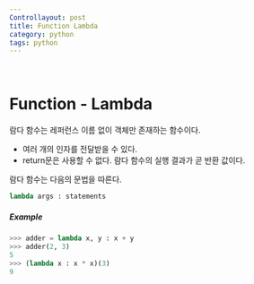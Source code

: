 ```yaml
---
Controllayout: post
title: Function Lambda
category: python
tags: python
---
```


&nbsp;

# Function - Lambda

람다 함수는 레퍼런스 이름 없이 객체만 존재하는 함수이다.

- 여러 개의 인자를 전달받을 수 있다.
- return문은 사용할 수 없다. 람다 함수의 실행 결과가 곧 반환 값이다.

람다 함수는 다음의 문법을 따른다.

```python
lambda args : statements
```

##### Example

```python
>>> adder = lambda x, y : x + y
>>> adder(2, 3)
5
>>> (lambda x : x * x)(3)
9
```

